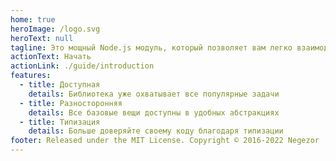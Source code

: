 ```yaml
---
home: true
heroImage: /logo.svg
heroText: null
tagline: Это мощный Node.js модуль, который позволяет вам легко взаимодействовать с API ВКонтакте 🚀
actionText: Начать
actionLink: ./guide/introduction
features:
  - title: Доступная
    details: Библиотека уже охватывает все популярные задачи
  - title: Разносторонняя
    details: Все базовые вещи доступны в удобных абстракциях
  - title: Типизация
    details: Больше доверяйте своему коду благодаря типизации
footer: Released under the MIT License. Copyright © 2016-2022 Negezor
---
```

